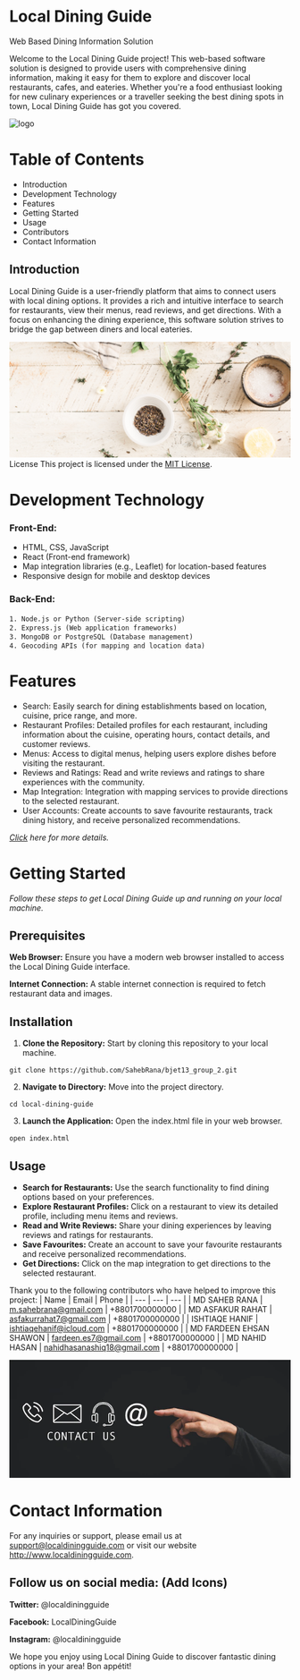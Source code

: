 # Local Dining Guide

Web Based Dining Information Solution

Welcome to the Local Dining Guide project! This web-based software solution is designed to
provide users with comprehensive dining information, making it easy for them to explore
and discover local restaurants, cafes, and eateries. Whether you're a food enthusiast looking
for new culinary experiences or a traveller seeking the best dining spots in town, Local
Dining Guide has got you covered.

![logo](https://bjet.org/assets/img/B-JET_Logo.png)

# Table of Contents

-   Introduction
-   Development Technology
-   Features
-   Getting Started
-   Usage
-   Contributors
-   Contact Information

## Introduction

Local Dining Guide is a user-friendly platform that aims to connect users with local dining
options. It provides a rich and intuitive interface to search for restaurants, view their menus,
read reviews, and get directions. With a focus on enhancing the dining experience, this
software solution strives to bridge the gap between diners and local eateries.

![banner](/images/banner.jpg)
License
This project is licensed under the [MIT License](https://bjet.org/).

# **Development Technology**

### Front-End:

-   HTML, CSS, JavaScript
-   React (Front-end framework)
-   Map integration libraries (e.g., Leaflet) for location-based features
-   Responsive design for mobile and desktop devices

### Back-End:

    1. Node.js or Python (Server-side scripting)
    2. Express.js (Web application frameworks)
    3. MongoDB or PostgreSQL (Database management)
    4. Geocoding APIs (for mapping and location data)

# **Features**

-   Search: Easily search for dining establishments based on location, cuisine, price range, and more.
-   Restaurant Profiles: Detailed profiles for each restaurant, including information about the cuisine, operating hours, contact details, and customer reviews.
-   Menus: Access to digital menus, helping users explore dishes before visiting the restaurant.
-   Reviews and Ratings: Read and write reviews and ratings to share experiences with the community.
-   Map Integration: Integration with mapping services to provide directions to the selected restaurant.
-   User Accounts: Create accounts to save favourite restaurants, track dining history, and receive personalized recommendations.

[_Click_](https://github.com/SahebRana/bjet13_group_2) _here for more details._

# **Getting Started**

_Follow these steps to get Local Dining Guide up and running on your local machine._

## **Prerequisites**

**Web Browser:** Ensure you have a modern web browser installed to access the Local Dining Guide interface.

**Internet Connection:** A stable internet connection is required to fetch restaurant data and images.

## **Installation**

1. **Clone the Repository:** Start by cloning this repository to your local machine.

```
git clone https://github.com/SahebRana/bjet13_group_2.git
```

2. **Navigate to Directory:** Move into the project directory.

```
cd local-dining-guide
```

3. **Launch the Application:** Open the index.html file in your web browser.

```
open index.html
```

## Usage

-   **Search for Restaurants:** Use the search functionality to find dining options based on your preferences.
-   **Explore Restaurant Profiles:** Click on a restaurant to view its detailed profile, including menu items and reviews.
-   **Read and Write Reviews:** Share your dining experiences by leaving reviews and ratings for restaurants.
-   **Save Favourites:** Create an account to save your favourite restaurants and receive personalized recommendations.
-   **Get Directions:** Click on the map integration to get directions to the selected restaurant.

Thank you to the following contributors who have helped to improve this project:
| Name | Email | Phone |
| --- | --- | --- |
| MD SAHEB RANA | m.sahebrana@gmail.com | +8801700000000 |
| MD ASFAKUR RAHAT | asfakurrahat7@gmail.com | +8801700000000 |
| ISHTIAQE HANIF | ishtiaqehanif@icloud.com | +8801700000000 |
| MD FARDEEN EHSAN SHAWON | fardeen.es7@gmail.com | +8801700000000 |
| MD NAHID HASAN | nahidhasanashiq18@gmail.com | +8801700000000 |

![contact !](/images/contact.jpg "contact")

# Contact Information
For any inquiries or support, please email us at support@localdiningguide.com or visit our website http://www.localdiningguide.com.

## Follow us on social media: (Add Icons)
**Twitter:** @localdiningguide

**Facebook:** LocalDiningGuide

**Instagram:** @localdiningguide

We hope you enjoy using Local Dining Guide to discover fantastic dining options in your 
area! Bon appétit!
